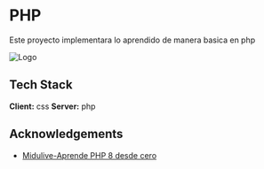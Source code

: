 # PHP 
Este proyecto implementara lo aprendido de manera basica en php

![Logo](https://th.bing.com/th/id/OIP.CmR_xQULrXJrBNo7Q4EUYgHaHa?rs=1&pid=ImgDetMain)

## Tech Stack
**Client:** css
**Server:** php

## Acknowledgements

 - [Midulive-Aprende PHP 8 desde cero](https://www.youtube.com/watch?v=BcGAPkjt_IE)
